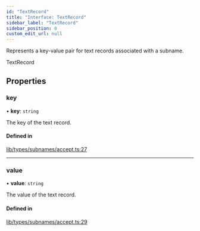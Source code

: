 ```yaml
---
id: "TextRecord"
title: "Interface: TextRecord"
sidebar_label: "TextRecord"
sidebar_position: 0
custom_edit_url: null
---
```


Represents a key-value pair for text records associated with a subname.

 TextRecord

## Properties

### key

• **key**: `string`

The key of the text record.

#### Defined in

[lib/types/subnames/accept.ts:27](https://github.com/JustaName-id/JustaName-sdk/blob/0b5bd45/packages/@justaname.id/sdk/src/lib/types/subnames/accept.ts#L27)

___

### value

• **value**: `string`

The value of the text record.

#### Defined in

[lib/types/subnames/accept.ts:29](https://github.com/JustaName-id/JustaName-sdk/blob/0b5bd45/packages/@justaname.id/sdk/src/lib/types/subnames/accept.ts#L29)
